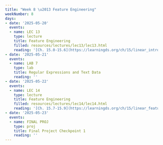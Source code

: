 ```yaml
---
title: "Week 8 \u2013 Feature Engineering"
weekNumber: 8
days:
- date: '2025-05-20'
  events:
  - name: LEC 13
    type: lecture
    title: Feature Engineering
    filled: resources/lectures/lec13/lec13.html
    reading: '[Ch. 15.0-15.6](https://learningds.org/ch/15/linear_intro.html)'
- date: '2025-05-21'
  events:
  - name: LAB 7
    type: lab
    title: Regular Expressions and Text Data
    reading: ''
- date: '2025-05-22'
  events:
  - name: LEC 14
    type: lecture
    title: Feature Engineering
    filled: resources/lectures/lec14/lec14.html
    reading: '[Ch. 15.7-15.9](https://learningds.org/ch/15/linear_feature_eng.html)'
- date: '2025-05-23'
  events:
  - name: FINAL PROJ
    type: proj
    title: Final Project Checkpoint 1
    reading: ''
---
```

